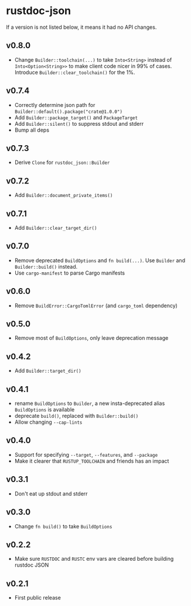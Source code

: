 # rustdoc-json

If a version is not listed below, it means it had no API changes.

## v0.8.0
* Change `Builder::toolchain(...)` to take `Into<String>` instead of `Into<Option<String>>` to make client code nicer in 99% of cases. Introduce `Builder::clear_toolchain()` for the 1%.

## v0.7.4
* Correctly determine json path for `Builder::default().package("crate@1.0.0")`
* Add `Builder::package_target()` and `PackageTarget`
* Add `Builder::silent()` to suppress stdout and stderr
* Bump all deps

## v0.7.3
* Derive `Clone` for `rustdoc_json::Builder`

## v0.7.2
* Add `Builder::document_private_items()`

## v0.7.1
* Add `Builder::clear_target_dir()`

## v0.7.0
* Remove deprecated `BuildOptions` and `fn build(...)`. Use `Builder` and `Builder::build()` instead.
* Use `cargo-manifest` to parse Cargo manifests

## v0.6.0
* Remove `BuildError::CargoTomlError` (and `cargo_toml` dependency)

## v0.5.0
* Remove most of `BuildOptions`, only leave deprecation message

## v0.4.2
* Add `Builder::target_dir()`

## v0.4.1
* rename `BuildOptions` to `Builder`, a new insta-deprecated alias `BuildOptions` is available
* deprecate `build()`, replaced with `Builder::build()`
* Allow changing `--cap-lints`

## v0.4.0
* Support for specifying `--target`, `--features`, and `--package`
* Make it clearer that `RUSTUP_TOOLCHAIN` and friends has an impact

## v0.3.1
* Don't eat up stdout and stderr

## v0.3.0
* Change `fn build()` to take `BuildOptions`

## v0.2.2
* Make sure `RUSTDOC` and `RUSTC` env vars are cleared before building rustdoc JSON

## v0.2.1
* First public release
